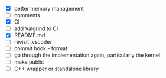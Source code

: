 * [x] better memory management
* [ ] comments
* [x] CI
* [ ] add Valgrind to CI
* [x] README.md
* [ ] revisit .vscode/
* [ ] commit hook - format
* [ ] go through the implementation again, particularly the kernel
* [ ] make public
* [ ] C++ wrapper or standalone library
